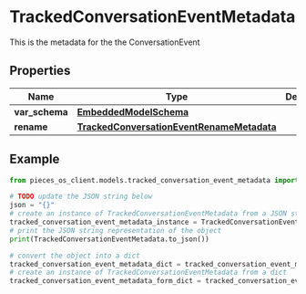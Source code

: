 # TrackedConversationEventMetadata

This is the metadata for the the ConversationEvent

## Properties

Name | Type | Description | Notes
------------ | ------------- | ------------- | -------------
**var_schema** | [**EmbeddedModelSchema**](EmbeddedModelSchema) |  | [optional] 
**rename** | [**TrackedConversationEventRenameMetadata**](TrackedConversationEventRenameMetadata) |  | [optional] 

## Example

```python
from pieces_os_client.models.tracked_conversation_event_metadata import TrackedConversationEventMetadata

# TODO update the JSON string below
json = "{}"
# create an instance of TrackedConversationEventMetadata from a JSON string
tracked_conversation_event_metadata_instance = TrackedConversationEventMetadata.from_json(json)
# print the JSON string representation of the object
print(TrackedConversationEventMetadata.to_json())

# convert the object into a dict
tracked_conversation_event_metadata_dict = tracked_conversation_event_metadata_instance.to_dict()
# create an instance of TrackedConversationEventMetadata from a dict
tracked_conversation_event_metadata_form_dict = tracked_conversation_event_metadata.from_dict(tracked_conversation_event_metadata_dict)
```


